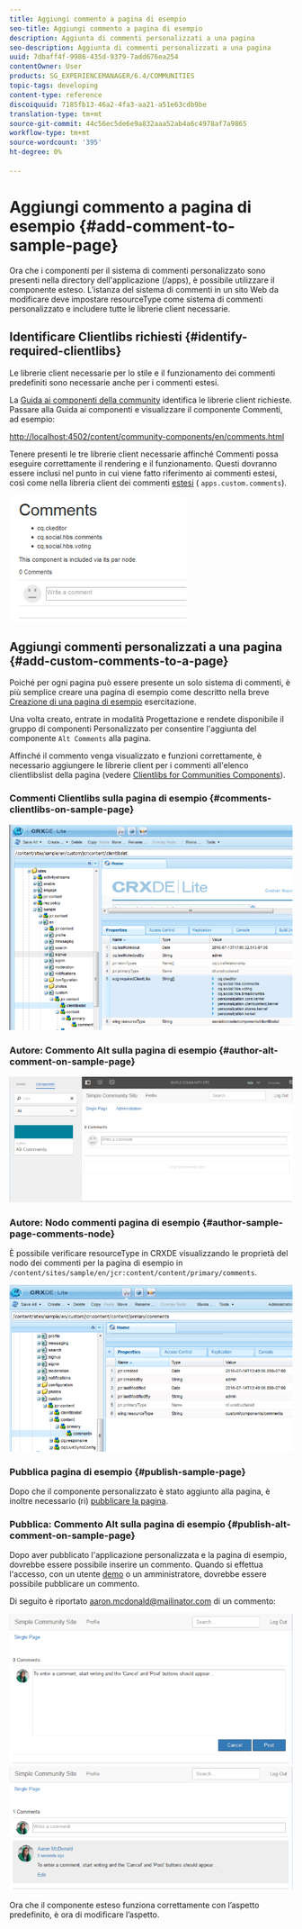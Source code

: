 ```yaml
---
title: Aggiungi commento a pagina di esempio
seo-title: Aggiungi commento a pagina di esempio
description: Aggiunta di commenti personalizzati a una pagina
seo-description: Aggiunta di commenti personalizzati a una pagina
uuid: 7dbaff4f-9986-435d-9379-7add676ea254
contentOwner: User
products: SG_EXPERIENCEMANAGER/6.4/COMMUNITIES
topic-tags: developing
content-type: reference
discoiquuid: 7185fb13-46a2-4fa3-aa21-a51e63cdb9be
translation-type: tm+mt
source-git-commit: 44c56ec5de6e9a832aaa52ab4a6c4978af7a9865
workflow-type: tm+mt
source-wordcount: '395'
ht-degree: 0%

---
```



# Aggiungi commento a pagina di esempio {#add-comment-to-sample-page}

Ora che i componenti per il sistema di commenti personalizzato sono presenti nella directory dell&#39;applicazione (/apps), è possibile utilizzare il componente esteso. L’istanza del sistema di commenti in un sito Web da modificare deve impostare resourceType come sistema di commenti personalizzato e includere tutte le librerie client necessarie.

## Identificare Clientlibs richiesti {#identify-required-clientlibs}

Le librerie client necessarie per lo stile e il funzionamento dei commenti predefiniti sono necessarie anche per i commenti estesi.

La [Guida ai componenti della community](components-guide.md) identifica le librerie client richieste. Passare alla Guida ai componenti e visualizzare il componente Commenti, ad esempio:

[http://localhost:4502/content/community-components/en/comments.html](http://localhost:4502/content/community-components/en/comments.html)

Tenere presenti le tre librerie client necessarie affinché Commenti possa eseguire correttamente il rendering e il funzionamento. Questi dovranno essere inclusi nel punto in cui viene fatto riferimento ai commenti estesi, così come nella libreria client dei commenti [estesi](extend-create-components.md#create-a-client-library-folder) ( `apps.custom.comments`).

![chlimage_1-47](assets/chlimage_1-47.png)

## Aggiungi commenti personalizzati a una pagina {#add-custom-comments-to-a-page}

Poiché per ogni pagina può essere presente un solo sistema di commenti, è più semplice creare una pagina di esempio come descritto nella breve [Creazione di una pagina di esempio](create-sample-page.md) esercitazione.

Una volta creato, entrate in modalità Progettazione e rendete disponibile il gruppo di componenti Personalizzato per consentire l&#39;aggiunta del componente `Alt Comments` alla pagina.

Affinché il commento venga visualizzato e funzioni correttamente, è necessario aggiungere le librerie client per i commenti all&#39;elenco clientlibslist della pagina (vedere [Clientlibs for Communities Components](clientlibs.md)).

### Commenti Clientlibs sulla pagina di esempio {#comments-clientlibs-on-sample-page}

![Commenti Clientlibs sulla pagina di esempio](assets/chlimage_1-48.png)

### Autore: Commento Alt sulla pagina di esempio {#author-alt-comment-on-sample-page}

![Commento Alt sulla pagina di esempio](assets/chlimage_1-49.png)

### Autore: Nodo commenti pagina di esempio {#author-sample-page-comments-node}

È possibile verificare resourceType in CRXDE visualizzando le proprietà del nodo dei commenti per la pagina di esempio in `/content/sites/sample/en/jcr:content/content/primary/comments`.

![chlimage_1-50](assets/chlimage_1-50.png)

### Pubblica pagina di esempio {#publish-sample-page}

Dopo che il componente personalizzato è stato aggiunto alla pagina, è inoltre necessario (ri) [pubblicare la pagina](sites-console.md#publishing-the-site).

### Pubblica: Commento Alt sulla pagina di esempio {#publish-alt-comment-on-sample-page}

Dopo aver pubblicato l&#39;applicazione personalizzata e la pagina di esempio, dovrebbe essere possibile inserire un commento. Quando si effettua l&#39;accesso, con un utente [demo](tutorials.md#demo-users) o un amministratore, dovrebbe essere possibile pubblicare un commento.

Di seguito è riportato aaron.mcdonald@mailinator.com di un commento:

![chlimage_1-51](assets/chlimage_1-51.png) ![chlimage_1-52](assets/chlimage_1-52.png)

Ora che il componente esteso funziona correttamente con l’aspetto predefinito, è ora di modificare l’aspetto.


